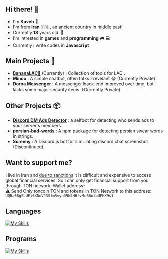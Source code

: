 ## Hi there! 👋
- I'm **Kaveh** 👋
- I'm from **Iran** 🇮🇷 , an ancient country in middle east!
- Currently **18** years old. 🤵
- I'm intrested in **games** and **programming** 🎮 💻
- Currently i write codes in **Javascript**


## Main Projects 📃

- [**BananaLAC**🍌](https://github.com/bananalac) (Currently) : Collection of tools for LAC .
- **Minoo** : A simple chatbot, often talks irrevelant 😂 (Currently Private)
- **Dorna Messenger** : A messenger back-end improved over time, but lacks some major security items. (Currently Private)

## Other Projects 📦
- [**Discord DM Ads Detector**](https://github.com/kavascriptos/discord-dm-ads-detect) : a selfbot for detecting who sends ads to your server's members.
- [**persian-bad-words**](https://github.com/kavascriptos/persian-bad-words) : A npm package for detecting persian swear words in strings.
- **Screeny** : A Discord.js bot for simulating discord chat screenshot (Discontinued).

## Want to support me?
I live in Iran and [due to sanctions](https://en.wikipedia.org/wiki/International_sanctions_against_Iran) it is difficult and expensive to access global financial services.
So I can only get financial support from you through TON network.
Wallet address:
<br>⚠ Send Only toncoin TON and tokens in TON Network to this address: <br>
`UQBa68gSLUEi6XDuVJ3Sfm5vya39W4HHfvMo68ntbUFHX9s1`

## Languages
[![My Skills](https://skillicons.dev/icons?i=javascript,nodejs,discordjs,html,css)](https://skillicons.dev)
## Programs
[![My Skills](https://skillicons.dev/icons?i=windows,debian,vscode,blender)](https://skillicons.dev)


